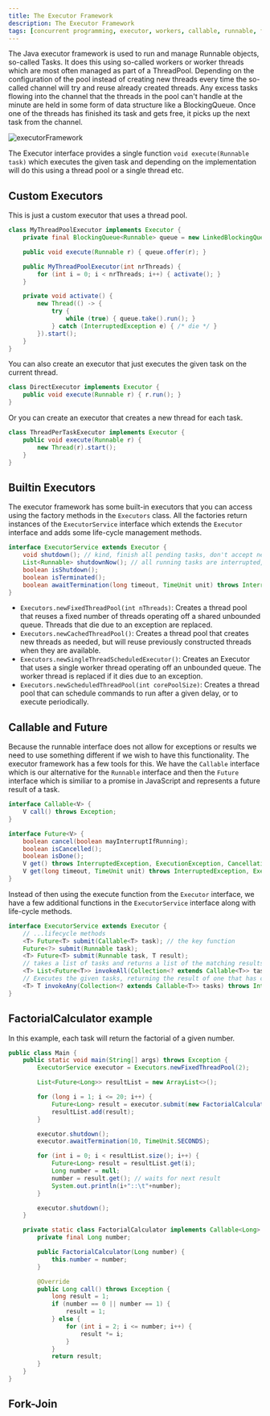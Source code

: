 ```yaml
---
title: The Executor Framework
description: The Executor Framework
tags: [concurrent programming, executor, workers, callable, runnable, future]
---
```


The Java executor framework is used to run and manage Runnable objects, so-called Tasks. It does this using so-called workers or worker threads which are most often managed as part of a ThreadPool. Depending on the configuration of the pool instead of creating new threads every time the so-called channel will try and reuse already created threads. Any excess tasks flowing into the channel that the threads in the pool can't handle at the minute are held in some form of data structure like a BlockingQueue. Once one of the threads has finished its task and gets free, it picks up the next task from the channel.

![executorFramework](/img/programming/executorFramework.png)

The Executor interface provides a single function `void execute(Runnable task)` which executes the given task and depending on the implementation will do this using a thread pool or a single thread etc.

## Custom Executors

This is just a custom executor that uses a thread pool.

```java
class MyThreadPoolExecutor implements Executor {
    private final BlockingQueue<Runnable> queue = new LinkedBlockingQueue<Runnable>();

    public void execute(Runnable r) { queue.offer(r); }

    public MyThreadPoolExecutor(int nrThreads) {
        for (int i = 0; i < nrThreads; i++) { activate(); }
    }

    private void activate() {
        new Thread(() -> {
            try {
                while (true) { queue.take().run(); }
            } catch (InterruptedException e) { /* die */ }
        }).start();
    }
}
```

You can also create an executor that just executes the given task on the current thread.

```java
class DirectExecutor implements Executor {
    public void execute(Runnable r) { r.run(); }
}
```

Or you can create an executor that creates a new thread for each task.

```java
class ThreadPerTaskExecutor implements Executor {
    public void execute(Runnable r) {
        new Thread(r).start();
    }
}
```

## Builtin Executors

The executor framework has some built-in executors that you can access using the factory methods in the `Executors` class. All the factories return instances of the `ExecutorService` interface which extends the `Executor` interface and adds some life-cycle management methods.

```java
interface ExecutorService extends Executor {
    void shutdown(); // kind, finish all pending tasks, don't accept new ones
    List<Runnable> shutdownNow(); // all running tasks are interrupted, a list of the tasks that were awaiting execution
    boolean isShutdown();
    boolean isTerminated();
    boolean awaitTermination(long timeout, TimeUnit unit) throws InterruptedException; // blocks until all tasks completed execution after a shutdown request
}
```

- `Executors.newFixedThreadPool(int nThreads)`: Creates a thread pool that reuses a fixed number of threads operating off a shared unbounded queue. Threads that die due to an exception are replaced.
- `Executors.newCachedThreadPool()`: Creates a thread pool that creates new threads as needed, but will reuse previously constructed threads when they are available.
- `Executors.newSingleThreadScheduledExecutor()`: Creates an Executor that uses a single worker thread operating off an unbounded queue. The worker thread is replaced if it dies due to an exception.
- `Executors.newScheduledThreadPool(int corePoolSize)`: Creates a thread pool that can schedule commands to run after a given delay, or to execute periodically.

## Callable and Future

Because the runnable interface does not allow for exceptions or results we need to use something different if we wish to have this functionality. The executor framework has a few tools for this. We have the `Callable` interface which is our alternative for the `Runnable` interface and then the `Future` interface which is similiar to a promise in JavaScript and represents a future result of a task.

```java
interface Callable<V> {
    V call() throws Exception;
}
```

```java
interface Future<V> {
    boolean cancel(boolean mayInterruptIfRunning);
    boolean isCancelled();
    boolean isDone();
    V get() throws InterruptedException, ExecutionException, CancellationException;
    V get(long timeout, TimeUnit unit) throws InterruptedException, ExecutionException, CancellationException, TimeoutException;
}
```

Instead of then using the execute function from the `Executor` interface, we have a few additional functions in the `ExecutorService` interface along with life-cycle methods.

```java
interface ExecutorService extends Executor {
    // ...lifecycle methods
    <T> Future<T> submit(Callable<T> task); // the key function
    Future<?> submit(Runnable task);
    <T> Future<T> submit(Runnable task, T result);
    // takes a list of tasks and returns a list of the matching results
    <T> List<Future<T>> invokeAll(Collection<? extends Callable<T>> tasks) throws InterruptedException;
    // Executes the given tasks, returning the result of one that has completed successfully if any do.
    <T> T invokeAny(Collection<? extends Callable<T>> tasks) throws InterruptedException, ExecutionException;
}
```

## FactorialCalculator example

In this example, each task will return the factorial of a given number.

```java
public class Main {
    public static void main(String[] args) throws Exception {
        ExecutorService executor = Executors.newFixedThreadPool(2);

        List<Future<Long>> resultList = new ArrayList<>();

        for (long i = 1; i <= 20; i++) {
            Future<Long> result = executor.submit(new FactorialCalculator(i));
            resultList.add(result);
        }

        executor.shutdown();
        executor.awaitTermination(10, TimeUnit.SECONDS);

        for (int i = 0; i < resultList.size(); i++) {
            Future<Long> result = resultList.get(i);
            Long number = null;
            number = result.get(); // waits for next result
            System.out.println(i+"::\t"+number);
        }

        executor.shutdown();
    }

    private static class FactorialCalculator implements Callable<Long> {
        private final Long number;

        public FactorialCalculator(Long number) {
            this.number = number;
        }

        @Override
        public Long call() throws Exception {
            long result = 1;
            if (number == 0 || number == 1) {
                result = 1;
            } else {
                for (int i = 2; i <= number; i++) {
                    result *= i;
                }
            }
            return result;
        }
    }
}
```

## Fork-Join
